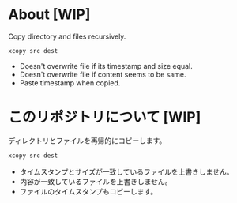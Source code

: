# About [WIP]

Copy directory and files recursively.

```bash
xcopy src dest
```

* Doesn't overwrite file if its timestamp and size equal.
* Doesn't overwrite file if content seems to be same.
* Paste timestamp when copied.

# このリポジトリについて [WIP]

ディレクトリとファイルを再帰的にコピーします。

```bash
xcopy src dest
```

* タイムスタンプとサイズが一致しているファイルを上書きしません。
* 内容が一致しているファイルを上書きしません。
* ファイルのタイムスタンプもコピーします。

